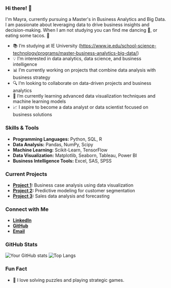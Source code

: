 ### Hi there! 👋

I'm Mayra, currently pursuing a Master's in Business Analytics and Big Data. I am passionate about leveraging data to drive business insights and decision-making. When I am not studying you can find me dancing 💃, or eating some tacos. 🌮

- 📚 I’m studying at IE University (https://www.ie.edu/school-science-technology/programs/master-business-analytics-big-data/)
- 💡 I’m interested in data analytics, data science, and business intelligence
- 📊 I’m currently working on projects that combine data analysis with business strategy
- 🔍 I’m looking to collaborate on data-driven projects and business analytics
- 🌱 I’m currently learning advanced data visualization techniques and machine learning models
- 📈 I aspire to become a data analyst or data scientist focused on business solutions

### Skills & Tools

- **Programming Languages:** Python, SQL, R
- **Data Analysis:** Pandas, NumPy, Scipy
- **Machine Learning:** Scikit-Learn, TensorFlow
- **Data Visualization:** Matplotlib, Seaborn, Tableau, Power BI
- **Business Intelligence Tools:** Excel, SAS, SPSS

### Current Projects

- **[Project 1](https://github.com/yourusername/project1):** Business case analysis using data visualization
- **[Project 2](https://github.com/yourusername/project2):** Predictive modeling for customer segmentation
- **[Project 3](https://github.com/yourusername/project3):** Sales data analysis and forecasting

### Connect with Me

- **[LinkedIn](https://linkedin.com/in/yourprofile)**
- **[GitHub](https://github.com/yourusername)**
- **[Email](mailto:youremail@example.com)**

### GitHub Stats

![Your GitHub stats](https://github-readme-stats.vercel.app/api?username=yourusername&show_icons=true&theme=radical)
![Top Langs](https://github-readme-stats.vercel.app/api/top-langs/?username=yourusername&layout=compact&theme=radical)

### Fun Fact

- 🧩 I love solving puzzles and playing strategic games.
